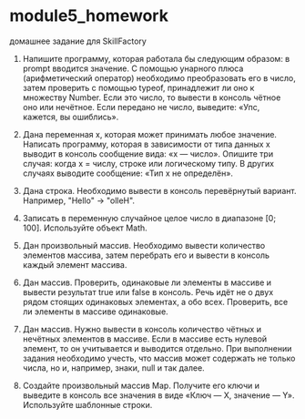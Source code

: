 # module5_homework
домашнее задание для SkillFactory

1. Напишите программу, которая работала бы следующим образом: в prompt вводится значение.
С помощью унарного плюса (арифметический оператор) необходимо преобразовать его в число, затем проверить с помощью typeof, принадлежит ли оно к множеству Number.
Если это число, то вывести в консоль чётное оно или нечётное.
Если передано не число, выведите: «Упс, кажется, вы ошиблись».

2. Дана переменная x, которая может принимать любое значение. 
Написать программу, которая в зависимости от типа данных x выводит в консоль сообщение вида: «x — число».
Опишите три случая: когда х = числу, строке или логическому типу.
В других случаях выводите сообщение: «Тип x не определён».

3. Дана строка. Необходимо вывести в консоль перевёрнутый вариант. Например, "Hello" -> "olleH".

4. Записать в переменную случайное целое число в диапазоне [0; 100]. Используйте объект Math.

5. Дан произвольный массив. Необходимо вывести количество элементов массива, затем перебрать его и вывести в консоль каждый элемент массива.

6. Дан массив. Проверить, одинаковые ли элементы в массиве и вывести результат true или false в консоль. 
Речь идёт не о двух рядом стоящих одинаковых элементах, а обо всех. Проверить, все ли элементы в массиве одинаковые.

7. Дан массив. Нужно вывести в консоль количество чётных и нечётных элементов в массиве. 
Если в массиве есть нулевой элемент, то он учитывается и выводится отдельно. 
При выполнении задания необходимо учесть, что массив может содержать не только числа, но и, например, знаки, null и так далее.

8. Создайте произвольный массив Map. 
Получите его ключи и выведите в консоль все значения в виде «Ключ — Х, значение — Y». 
Используйте шаблонные строки.

